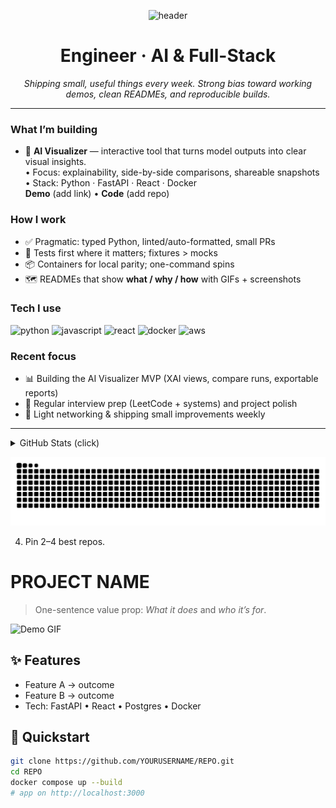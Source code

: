 <!-- Polished, low-noise profile README -->

<p align="center">
  <img src="https://capsule-render.vercel.app/api?text=Hey%20there!&animation=fadeIn&type=waving&color=gradient&height=120" alt="header" />
</p>

<h1 align="center">Engineer · AI & Full-Stack</h1>

<p align="center">
  <em>Shipping small, useful things every week. Strong bias toward working demos, clean READMEs, and reproducible builds.</em>
</p>

---

### What I’m building
- 🧠 **AI Visualizer** — interactive tool that turns model outputs into clear visual insights.  
  • Focus: explainability, side-by-side comparisons, shareable snapshots  
  • Stack: Python · FastAPI · React · Docker  
  **Demo** (add link) • **Code** (add repo)

  

### How I work
- ✅ Pragmatic: typed Python, linted/auto-formatted, small PRs
- 🧪 Tests first where it matters; fixtures > mocks
- 📦 Containers for local parity; one-command spins
- 🗺️ READMEs that show **what / why / how** with GIFs + screenshots

### Tech I use
<p>
  <img height="28" src="https://cdn.jsdelivr.net/gh/devicons/devicon/icons/python/python-original.svg" alt="python"/>
  <img height="28" src="https://cdn.jsdelivr.net/gh/devicons/devicon/icons/javascript/javascript-original.svg" alt="javascript"/>
  <img height="28" src="https://cdn.jsdelivr.net/gh/devicons/devicon/icons/react/react-original.svg" alt="react"/>
  <img height="28" src="https://cdn.jsdelivr.net/gh/devicons/devicon/icons/docker/docker-original.svg" alt="docker"/>
  <img height="28" src="https://cdn.jsdelivr.net/gh/devicons/devicon/icons/aws/aws-original.svg" alt="aws"/>
</p>

### Recent focus
- 📊 Building the AI Visualizer MVP (XAI views, compare runs, exportable reports)
- 🧩 Regular interview prep (LeetCode + systems) and project polish
- 🤝 Light networking & shipping small improvements weekly

---

<details>
  <summary>GitHub Stats (click)</summary>
  <br/>
  <!-- Replace artemdev9 below with your GitHub username -->
  <img src="https://github-readme-stats.vercel.app/api?username=artemdev9&show_icons=true" height="150" alt="stats"/>
  <img src="https://github-readme-stats.vercel.app/api/top-langs/?username=artemdev9&layout=compact" height="150" alt="top-langs"/>
</details>

<p align="center">
  <!-- Optional: enable the workflow, then replace artemdev9 -->
  <img src="https://raw.githubusercontent.com/artemdev9/artemdev9/output/github-contribution-grid-snake.svg" alt="snake"/>
</p>


4) Pin 2–4 best repos. 

# PROJECT NAME

> One-sentence value prop: *What it does* and *who it’s for*.

![Demo GIF](assets/demo.gif) <!-- put a short 5–10s loop here -->

## ✨ Features
- Feature A → outcome
- Feature B → outcome
- Tech: FastAPI • React • Postgres • Docker

## 🚀 Quickstart
```bash
git clone https://github.com/YOURUSERNAME/REPO.git
cd REPO
docker compose up --build
# app on http://localhost:3000

